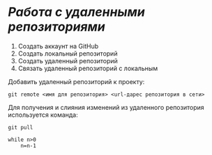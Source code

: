 # ***Работа с удаленными репозиториями***
1. Создать аккаунт на GitHub
2. Создать локальный репозиторий
3. Создать удаленный репозиторий
4. Связать удаленный репозиторий с локальным

Добавить удаленный репозиторий к проекту:
```
git remote <имя для репозитория> <url-дарес репозитория в сети>
```
Для получения и слияния изменений из удаленного репозитория используется команда:
```
git pull
```
```ph
while n>0
    n=n-1
```